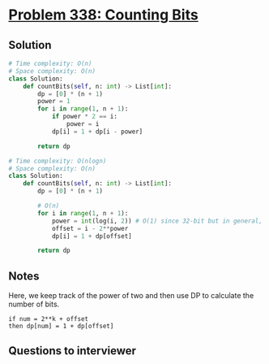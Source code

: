 # [Problem 338: Counting Bits](https://leetcode.com/problems/counting-bits/)

## Solution

```py
# Time complexity: O(n)
# Space complexity: O(n)
class Solution:
    def countBits(self, n: int) -> List[int]:
        dp = [0] * (n + 1)
        power = 1
        for i in range(1, n + 1):
            if power * 2 == i:
                power = i
            dp[i] = 1 + dp[i - power]

        return dp

# Time complexity: O(nlogn)
# Space complexity: O(n)
class Solution:
    def countBits(self, n: int) -> List[int]:
        dp = [0] * (n + 1)

        # O(n)
        for i in range(1, n + 1):
            power = int(log(i, 2)) # O(1) since 32-bit but in general, it is O(log(bits))
            offset = i - 2**power
            dp[i] = 1 + dp[offset]

        return dp
```

## Notes

Here, we keep track of the power of two and then use DP to calculate the number of bits.

```
if num = 2**k + offset
then dp[num] = 1 + dp[offset]
```

## Questions to interviewer
